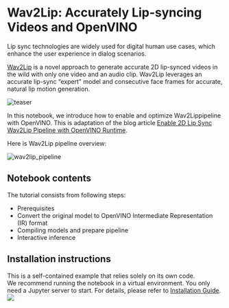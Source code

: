 # Wav2Lip: Accurately Lip-syncing Videos and OpenVINO

Lip sync technologies are widely used for digital human use cases, which enhance the user experience in dialog scenarios.

[Wav2Lip](https://github.com/Rudrabha/Wav2Lip) is a novel approach to generate accurate 2D lip-synced videos in the wild with only one video and an audio clip. Wav2Lip leverages an accurate lip-sync “expert" model and consecutive face frames for accurate, natural lip motion generation.

![teaser](https://github.com/user-attachments/assets/11d2fb00-4b5a-45f3-b13b-49636b0d48b1)

In this notebook, we introduce how to enable and optimize Wav2Lippipeline with OpenVINO. This is adaptation of the blog article [Enable 2D Lip Sync Wav2Lip Pipeline with OpenVINO Runtime](https://blog.openvino.ai/blog-posts/enable-2d-lip-sync-wav2lip-pipeline-with-openvino-runtime).

Here is Wav2Lip pipeline overview:

![wav2lip_pipeline](https://cdn.prod.website-files.com/62c72c77b482b372ac273024/669487bc70c2767fbb9b6c8e_wav2lip_pipeline.png)

## Notebook contents
The tutorial consists from following steps:

- Prerequisites
- Convert the original model to OpenVINO Intermediate Representation (IR) format
- Compiling models and prepare pipeline
- Interactive inference

## Installation instructions
This is a self-contained example that relies solely on its own code.</br>
We recommend running the notebook in a virtual environment. You only need a Jupyter server to start.
For details, please refer to [Installation Guide](../../README.md).
<img referrerpolicy="no-referrer-when-downgrade" src="https://static.scarf.sh/a.png?x-pxid=5b5a4db0-7875-4bfb-bdbd-01698b5b1a77&file=notebooks/wav2lip/README.md" />

